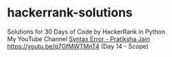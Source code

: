 # hackerrank-solutions
Solutions for 30 Days of Code by HackerRank in Python<br>
My YouTube Channel [Syntax Error - Pratiksha Jain](https://www.youtube.com/channel/UCLWiTDujEcJo23GdzzMEmYg/videos "Syntax Error - Pratiksha Jain") 
<br>https://youtu.be/q7GfMWTMnT4 (Day 14 - Scope)
